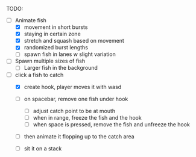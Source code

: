 TODO:
- [ ] Animate fish
  - [x] movement in short bursts
  - [x] staying in certain zone
  - [x] stretch and squash based on movement
  - [x] randomized burst lengths
  - [ ] spawn fish in lanes w slight variation
- [ ] Spawn multiple sizes of fish
  - [ ] Larger fish in the background
- [ ] click a fish to catch
  - [x] create hook, player moves it with wasd
  - [ ] on spacebar, remove one fish under hook
    - [ ] adjust catch point to be at mouth
    - [ ] when in range, freeze the fish and the hook
    - [ ] when space is pressed, remove the fish and unfreeze the hook
  - [ ] then animate it flopping up to the catch area
  - [ ] sit it on a stack

